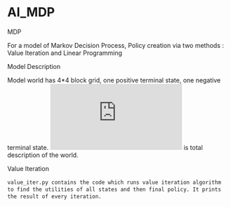 # AI_MDP
MDP

For a model of Markov Decision Process, Policy creation via two methods : Value Iteration and Linear Programming

Model Description

Model world has 4*4 block grid, one positive terminal state, one negative terminal state. ![Here](https://github.com/abhisheknalla/AI_MDP/blob/master/Problem.pdf) is total description of the world.

Value Iteration

    value_iter.py contains the code which runs value iteration algorithm to find the utilities of all states and then final policy. It prints the result of every iteration.
